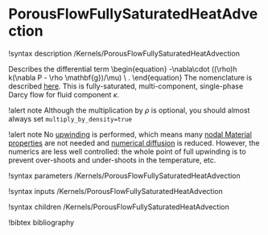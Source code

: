 # PorousFlowFullySaturatedHeatAdvection

!syntax description /Kernels/PorousFlowFullySaturatedHeatAdvection

Describes the differential term
\begin{equation}
-\nabla\cdot ((\rho)h k(\nabla P - \rho \mathbf{g})/\mu) \ .
\end{equation}
The nomenclature is described [here](nomenclature.md).  This is fully-saturated, multi-component, single-phase Darcy flow for fluid component $\kappa$.

!alert note
Although the multiplication by $\rho$ is optional, you should almost always set `multiply_by_density=true`

!alert note
No [upwinding](upwinding.md) is performed, which means many [nodal Material properties](tutorial_09.md) are not needed and [numerical diffusion](numerical_diffusion.md) is reduced.  However, the numerics are less well controlled: the whole point of full upwinding is to prevent over-shoots and under-shoots in the temperature, etc.


!syntax parameters /Kernels/PorousFlowFullySaturatedHeatAdvection

!syntax inputs /Kernels/PorousFlowFullySaturatedHeatAdvection

!syntax children /Kernels/PorousFlowFullySaturatedHeatAdvection

!bibtex bibliography
